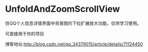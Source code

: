 # UnfoldAndZoomScrollView

仿QQ个人信息详情界面中背景图的下拉扩展放大功能，仅供学习使用。

可直接用于你的项目

博客地址:http://blog.csdn.net/qq_34379015/article/details/71124450
